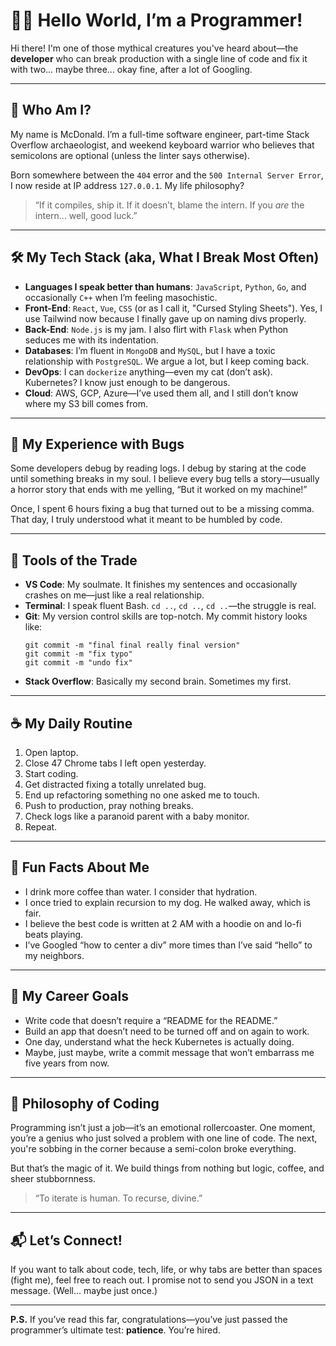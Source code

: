
# 👨‍💻 Hello World, I’m a Programmer!

Hi there! I'm one of those mythical creatures you've heard about—the **developer** who can break production with a single line of code and fix it with two... maybe three... okay fine, after a lot of Googling.

---

## 🧠 Who Am I?

My name is McDonald. I’m a full-time software engineer, part-time Stack Overflow archaeologist, and weekend keyboard warrior who believes that semicolons are optional (unless the linter says otherwise).

Born somewhere between the `404` error and the `500 Internal Server Error`, I now reside at IP address `127.0.0.1`. My life philosophy?

> “If it compiles, ship it. If it doesn’t, blame the intern. If you *are* the intern... well, good luck.”

---

## 🛠️ My Tech Stack (aka, What I Break Most Often)

- **Languages I speak better than humans**: `JavaScript`, `Python`, `Go`, and occasionally `C++` when I’m feeling masochistic.
- **Front-End**: `React`, `Vue`, `CSS` (or as I call it, "Cursed Styling Sheets"). Yes, I use Tailwind now because I finally gave up on naming divs properly.
- **Back-End**: `Node.js` is my jam. I also flirt with `Flask` when Python seduces me with its indentation.
- **Databases**: I’m fluent in `MongoDB` and `MySQL`, but I have a toxic relationship with `PostgreSQL`. We argue a lot, but I keep coming back.
- **DevOps**: I can `dockerize` anything—even my cat (don’t ask). Kubernetes? I know just enough to be dangerous.
- **Cloud**: AWS, GCP, Azure—I’ve used them all, and I still don’t know where my S3 bill comes from.

---

## 🐞 My Experience with Bugs

Some developers debug by reading logs. I debug by staring at the code until something breaks in my soul. I believe every bug tells a story—usually a horror story that ends with me yelling, “But it worked on my machine!”

Once, I spent 6 hours fixing a bug that turned out to be a missing comma. That day, I truly understood what it meant to be humbled by code.

---

## 🧃 Tools of the Trade

- **VS Code**: My soulmate. It finishes my sentences and occasionally crashes on me—just like a real relationship.
- **Terminal**: I speak fluent Bash. `cd ..`, `cd ..`, `cd ..`—the struggle is real.
- **Git**: My version control skills are top-notch. My commit history looks like:  
  ```
  git commit -m "final final really final version"
  git commit -m "fix typo"
  git commit -m "undo fix"
  ```
- **Stack Overflow**: Basically my second brain. Sometimes my first.

---

## ☕ My Daily Routine

1. Open laptop.
2. Close 47 Chrome tabs I left open yesterday.
3. Start coding.
4. Get distracted fixing a totally unrelated bug.
5. End up refactoring something no one asked me to touch.
6. Push to production, pray nothing breaks.
7. Check logs like a paranoid parent with a baby monitor.
8. Repeat.

---

## 🧩 Fun Facts About Me

- I drink more coffee than water. I consider that hydration.
- I once tried to explain recursion to my dog. He walked away, which is fair.
- I believe the best code is written at 2 AM with a hoodie on and lo-fi beats playing.
- I’ve Googled “how to center a div” more times than I’ve said “hello” to my neighbors.

---

## 🚀 My Career Goals

- Write code that doesn’t require a “README for the README.”
- Build an app that doesn’t need to be turned off and on again to work.
- One day, understand what the heck Kubernetes is actually doing.
- Maybe, just maybe, write a commit message that won’t embarrass me five years from now.

---

## 🧘 Philosophy of Coding

Programming isn’t just a job—it’s an emotional rollercoaster. One moment, you’re a genius who just solved a problem with one line of code. The next, you're sobbing in the corner because a semi-colon broke everything.

But that’s the magic of it. We build things from nothing but logic, coffee, and sheer stubbornness.

> “To iterate is human. To recurse, divine.”

---

## 📬 Let’s Connect!

If you want to talk about code, tech, life, or why tabs are better than spaces (fight me), feel free to reach out. I promise not to send you JSON in a text message. (Well... maybe just once.)

---

**P.S.** If you’ve read this far, congratulations—you’ve just passed the programmer’s ultimate test: **patience**. You’re hired.
